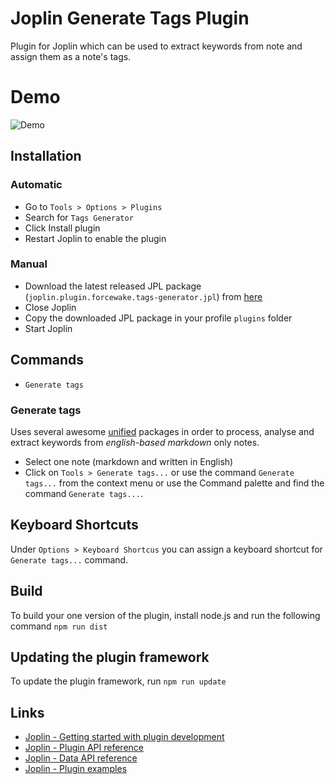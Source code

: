 # Joplin Generate Tags Plugin

Plugin for Joplin which can be used to extract keywords from note and assign them as a note's tags.

# Demo
![Demo](img/demo.gif)

## Installation

### Automatic

- Go to `Tools > Options > Plugins`
- Search for `Tags Generator`
- Click Install plugin
- Restart Joplin to enable the plugin

### Manual

- Download the latest released JPL package (`joplin.plugin.forcewake.tags-generator.jpl`) from [here](https://github.com/forcewake/joplin-tags-generator/releases/latest)
- Close Joplin
- Copy the downloaded JPL package in your profile `plugins` folder
- Start Joplin

## Commands

- `Generate tags`

### Generate tags

Uses several awesome [unified](https://github.com/unifiedjs) packages in order to process, analyse and extract keywords from *english-based markdown* only notes.

- Select one note (markdown and written in English)
- Click on `Tools > Generate tags...` or use the command `Generate tags...` from the context menu or use the Command palette and find the command `Generate tags...`.

## Keyboard Shortcuts

Under `Options > Keyboard Shortcus` you can assign a keyboard shortcut for `Generate tags...` command.

## Build

To build your one version of the plugin, install node.js and run the following command `npm run dist`

## Updating the plugin framework

To update the plugin framework, run `npm run update`

## Links

- [Joplin - Getting started with plugin development](https://joplinapp.org/api/get_started/plugins/)
- [Joplin - Plugin API reference](https://joplinapp.org/api/references/plugin_api/classes/joplin.html)
- [Joplin - Data API reference](https://joplinapp.org/api/references/rest_api/)
- [Joplin - Plugin examples](https://github.com/laurent22/joplin/tree/dev/packages/app-cli/tests/support/plugins)
